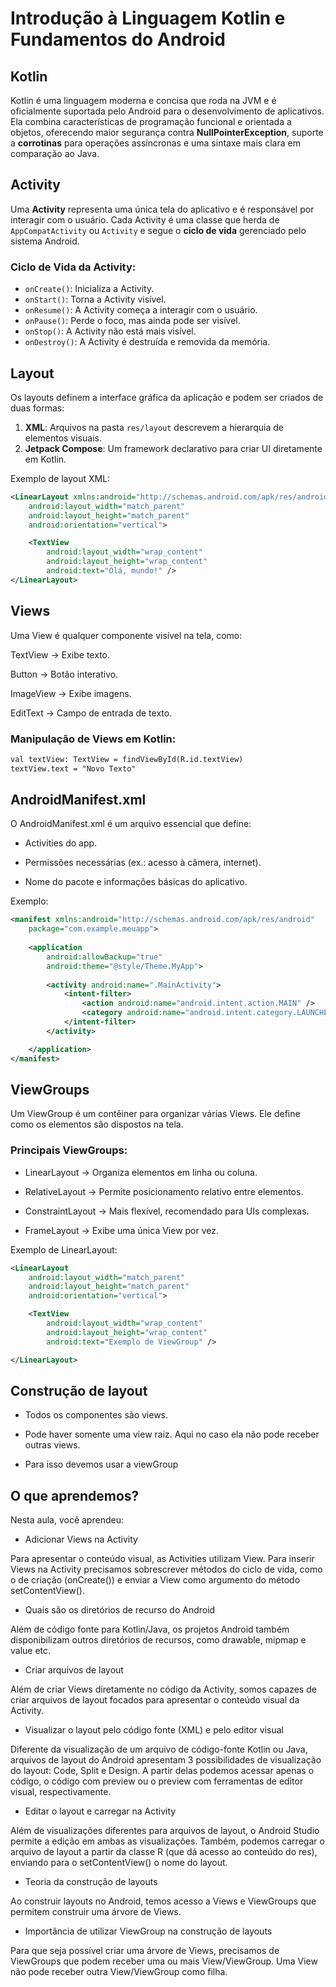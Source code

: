 # Introdução à Linguagem Kotlin e Fundamentos do Android

## Kotlin
Kotlin é uma linguagem moderna e concisa que roda na JVM e é oficialmente suportada pelo Android para o desenvolvimento de aplicativos. Ela combina características de programação funcional e orientada a objetos, oferecendo maior segurança contra **NullPointerException**, suporte a **corrotinas** para operações assíncronas e uma sintaxe mais clara em comparação ao Java.

## Activity
Uma **Activity** representa uma única tela do aplicativo e é responsável por interagir com o usuário. Cada Activity é uma classe que herda de `AppCompatActivity` ou `Activity` e segue o **ciclo de vida** gerenciado pelo sistema Android.

### Ciclo de Vida da Activity:
- `onCreate()`: Inicializa a Activity.
- `onStart()`: Torna a Activity visível.
- `onResume()`: A Activity começa a interagir com o usuário.
- `onPause()`: Perde o foco, mas ainda pode ser visível.
- `onStop()`: A Activity não está mais visível.
- `onDestroy()`: A Activity é destruída e removida da memória.

## Layout
Os layouts definem a interface gráfica da aplicação e podem ser criados de duas formas:
1. **XML**: Arquivos na pasta `res/layout` descrevem a hierarquia de elementos visuais.
2. **Jetpack Compose**: Um framework declarativo para criar UI diretamente em Kotlin.

Exemplo de layout XML:
```xml
<LinearLayout xmlns:android="http://schemas.android.com/apk/res/android"
    android:layout_width="match_parent"
    android:layout_height="match_parent"
    android:orientation="vertical">

    <TextView
        android:layout_width="wrap_content"
        android:layout_height="wrap_content"
        android:text="Olá, mundo!" />
</LinearLayout>
```

## Views

Uma View é qualquer componente visível na tela, como:

TextView → Exibe texto.

Button → Botão interativo.

ImageView → Exibe imagens.

EditText → Campo de entrada de texto.

### Manipulação de Views em Kotlin:

```xml
val textView: TextView = findViewById(R.id.textView)
textView.text = "Novo Texto"
```

## AndroidManifest.xml

O AndroidManifest.xml é um arquivo essencial que define:

- Activities do app.

- Permissões necessárias (ex.: acesso à câmera, internet).

- Nome do pacote e informações básicas do aplicativo.

Exemplo:

```xml
<manifest xmlns:android="http://schemas.android.com/apk/res/android"
    package="com.example.meuapp">
    
    <application
        android:allowBackup="true"
        android:theme="@style/Theme.MyApp">
        
        <activity android:name=".MainActivity">
            <intent-filter>
                <action android:name="android.intent.action.MAIN" />
                <category android:name="android.intent.category.LAUNCHER" />
            </intent-filter>
        </activity>

    </application>
</manifest>
```

## ViewGroups

Um ViewGroup é um contêiner para organizar várias Views. Ele define como os elementos são dispostos na tela.

### Principais ViewGroups:

- LinearLayout → Organiza elementos em linha ou coluna.

- RelativeLayout → Permite posicionamento relativo entre elementos.

- ConstraintLayout → Mais flexível, recomendado para UIs complexas.

- FrameLayout → Exibe uma única View por vez.

Exemplo de LinearLayout:

```xml
<LinearLayout
    android:layout_width="match_parent"
    android:layout_height="match_parent"
    android:orientation="vertical">

    <TextView
        android:layout_width="wrap_content"
        android:layout_height="wrap_content"
        android:text="Exemplo de ViewGroup" />

</LinearLayout>
```

## Construção de layout

- Todos os componentes são views.

- Pode haver somente uma view raiz. Aqui no caso ela não pode receber outras views.

- Para isso devemos usar a viewGroup

## O que aprendemos?

Nesta aula, você aprendeu:

- Adicionar Views na Activity

Para apresentar o conteúdo visual, as Activities utilizam View. Para inserir Views na Activity precisamos sobrescrever métodos do ciclo de vida, como o de criação (onCreate()) e enviar a View como argumento do método setContentView().

- Quais são os diretórios de recurso do Android

Além de código fonte para Kotlin/Java, os projetos Android também disponibilizam outros diretórios de recursos, como drawable, mipmap e value etc.

- Criar arquivos de layout

Além de criar Views diretamente no código da Activity, somos capazes de criar arquivos de layout focados para apresentar o conteúdo visual da Activity.

- Visualizar o layout pelo código fonte (XML) e pelo editor visual

Diferente da visualização de um arquivo de código-fonte Kotlin ou Java, arquivos de layout do Android apresentam 3 possibilidades de visualização do layout: Code, Split e Design. A partir delas podemos acessar apenas o código, o código com preview ou o preview com ferramentas de editor visual, respectivamente.

- Editar o layout e carregar na Activity

Além de visualizações diferentes para arquivos de layout, o Android Studio permite a edição em ambas as visualizações. Também, podemos carregar o arquivo de layout a partir da classe R (que dá acesso ao conteúdo do res), enviando para o setContentView() o nome do layout.

- Teoria da construção de layouts

Ao construir layouts no Android, temos acesso a Views e ViewGroups que permitem construir uma árvore de Views.

- Importância de utilizar ViewGroup na construção de layouts

Para que seja possível criar uma árvore de Views, precisamos de ViewGroups que podem receber uma ou mais View/ViewGroup. Uma View não pode receber outra View/ViewGroup como filha.
